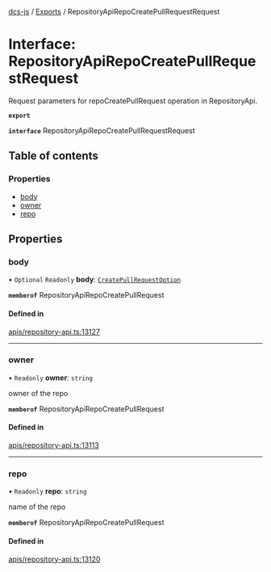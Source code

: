 [dcs-js](../README.md) / [Exports](../modules.md) / RepositoryApiRepoCreatePullRequestRequest

# Interface: RepositoryApiRepoCreatePullRequestRequest

Request parameters for repoCreatePullRequest operation in RepositoryApi.

**`export`**

**`interface`** RepositoryApiRepoCreatePullRequestRequest

## Table of contents

### Properties

- [body](RepositoryApiRepoCreatePullRequestRequest.md#body)
- [owner](RepositoryApiRepoCreatePullRequestRequest.md#owner)
- [repo](RepositoryApiRepoCreatePullRequestRequest.md#repo)

## Properties

### <a id="body" name="body"></a> body

• `Optional` `Readonly` **body**: [`CreatePullRequestOption`](CreatePullRequestOption.md)

**`memberof`** RepositoryApiRepoCreatePullRequest

#### Defined in

[apis/repository-api.ts:13127](https://github.com/unfoldingWord/dcs-js/blob/b29eb7a/apis/repository-api.ts#L13127)

___

### <a id="owner" name="owner"></a> owner

• `Readonly` **owner**: `string`

owner of the repo

**`memberof`** RepositoryApiRepoCreatePullRequest

#### Defined in

[apis/repository-api.ts:13113](https://github.com/unfoldingWord/dcs-js/blob/b29eb7a/apis/repository-api.ts#L13113)

___

### <a id="repo" name="repo"></a> repo

• `Readonly` **repo**: `string`

name of the repo

**`memberof`** RepositoryApiRepoCreatePullRequest

#### Defined in

[apis/repository-api.ts:13120](https://github.com/unfoldingWord/dcs-js/blob/b29eb7a/apis/repository-api.ts#L13120)
